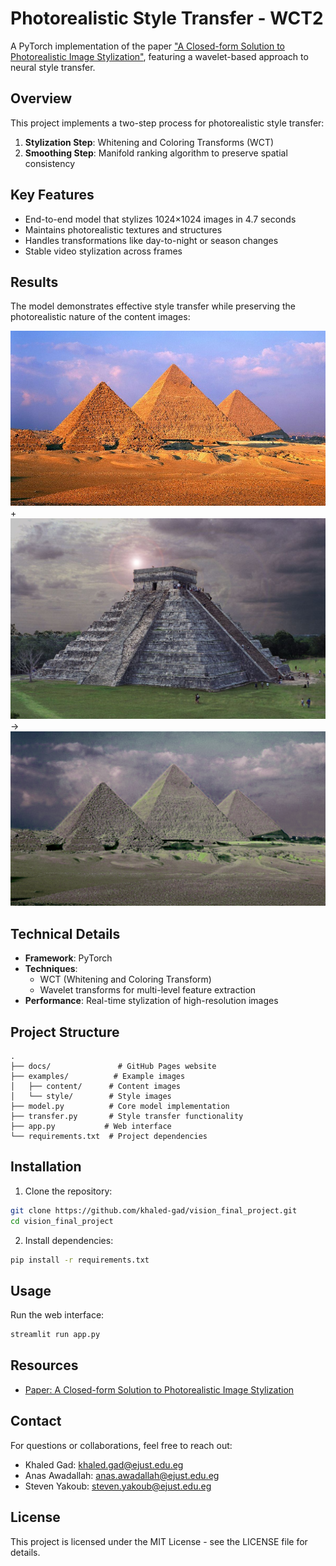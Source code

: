 # Photorealistic Style Transfer - WCT2

A PyTorch implementation of the paper ["A Closed-form Solution to Photorealistic Image Stylization"](https://arxiv.org/pdf/1802.06474), featuring a wavelet-based approach to neural style transfer.

## Overview

This project implements a two-step process for photorealistic style transfer:
1. **Stylization Step**: Whitening and Coloring Transforms (WCT)
2. **Smoothing Step**: Manifold ranking algorithm to preserve spatial consistency

## Key Features

- End-to-end model that stylizes 1024×1024 images in 4.7 seconds
- Maintains photorealistic textures and structures
- Handles transformations like day-to-night or season changes
- Stable video stylization across frames

## Results

The model demonstrates effective style transfer while preserving the photorealistic nature of the content images:

![Style Transfer Results](docs/images/pyramids1.jpg) + ![Style Image](docs/images/pyramids2.jpg) → ![Output](docs/images/pyramids_output.jpg)

## Technical Details

- **Framework**: PyTorch
- **Techniques**: 
  - WCT (Whitening and Coloring Transform)
  - Wavelet transforms for multi-level feature extraction
- **Performance**: Real-time stylization of high-resolution images

## Project Structure

```
.
├── docs/               # GitHub Pages website
├── examples/          # Example images
│   ├── content/      # Content images
│   └── style/        # Style images
├── model.py          # Core model implementation
├── transfer.py       # Style transfer functionality
├── app.py           # Web interface
└── requirements.txt  # Project dependencies
```

## Installation

1. Clone the repository:
```bash
git clone https://github.com/khaled-gad/vision_final_project.git
cd vision_final_project
```

2. Install dependencies:
```bash
pip install -r requirements.txt
```

## Usage

Run the web interface:
```bash
streamlit run app.py
```

## Resources

- [Paper: A Closed-form Solution to Photorealistic Image Stylization](https://arxiv.org/pdf/1802.06474)

## Contact

For questions or collaborations, feel free to reach out:
- Khaled Gad: [khaled.gad@ejust.edu.eg](mailto:khaled.gad@ejust.edu.eg)
- Anas Awadallah: [anas.awadallah@ejust.edu.eg](mailto:anas.awadallah@ejust.edu.eg)
- Steven Yakoub: [steven.yakoub@ejust.edu.eg](mailto:steven.yakoub@ejust.edu.eg)

## License

This project is licensed under the MIT License - see the LICENSE file for details. 